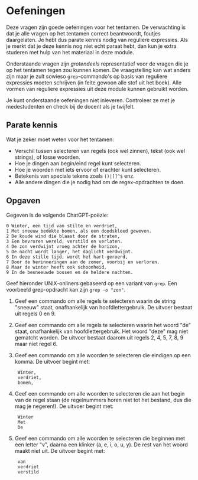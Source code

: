 # Oefeningen

Deze vragen zijn goede oefeningen voor het tentamen. De verwachting is dat je alle vragen op het tentamen correct beantwoordt, foutjes daargelaten. Je hebt dus parate kennis nodig van reguliere expressies. Als je merkt dat je deze kennis nog niet echt paraat hebt, dan kun je extra studeren met hulp van het materiaal in deze module.

Onderstaande vragen zijn *grotendeels* representatief voor de vragen die je op het tentamen tegen zou kunnen komen. De vraagstelling kan wat anders zijn maar je zult sowieso `grep`-commando's op basis van reguliere expressies moeten schrijven (in feite gewoon alle stof uit het boek). Alle vormen van reguliere expressies uit deze module kunnen gebruikt worden.

Je kunt onderstaande oefeningen niet inleveren. Controleer ze met je medestudenten en check bij de docent als je twijfelt.


## Parate kennis

Wat je zeker moet weten voor het tentamen:

- Verschil tussen selecteren van regels (ook wel zinnen), tekst (ook wel strings), of losse woorden.
- Hoe je dingen aan begin/eind regel kunt selecteren.
- Hoe je woorden met iets ervoor of erachter kunt selecteren.
- Betekenis van speciale tekens zoals `()|[]^$` enz.
- Alle andere dingen die je nodig had om de regex-opdrachten te doen.


## Opgaven

Gegeven is de volgende ChatGPT-poëzie:

    0 Winter, een tijd van stilte en verdriet,
    1 Met sneeuw bedekte bomen, als een doodskleed geweven.
    2 De koude wind die blaast door de straten,
    3 Een bevroren wereld, verstild en verlaten.
    4 De zon verdwijnt vroeg achter de horizon,
    5 De nacht wordt langer, het daglicht verdwijnt.
    6 In deze stille tijd, wordt het hart geroerd,
    7 Door de herinneringen aan de zomer, voorbij en verloren.
    8 Maar de winter heeft ook schoonheid,
    9 In de besneeuwde bossen en de heldere nachten.

Geef hieronder UNIX-onliners gebaseerd op een variant van `grep`. Een voorbeeld grep-opdracht kan zijn `grep -o "zon"`.

1. Geef een commando om alle regels te selecteren waarin de string "sneeuw" staat, onafhankelijk van hoofdlettergebruik. De uitvoer bestaat uit regels 0 en 9.

2. Geef een commando om alle regels te selecteren waarin het woord "de" staat, onafhankelijk van hoofdlettergebruik. Het woord "deze" mag niet gematcht worden. De uitvoer bestaat daarom uit regels 2, 4, 5, 7, 8, 9 maar niet regel 6.

3. Geef een commando om alle woorden te selecteren die eindigen op een komma. De uitvoer begint met:

        Winter,
        verdriet,
        bomen,

4. Geef een commando om alle woorden te selecteren die aan het begin van de regel staan (de regelnummers horen niet tot het bestand, dus die mag je negeren!). De uitvoer begint met:

        Winter
        Met
        De

5. Geef een commando om alle woorden te selecteren die beginnen met een letter "v", daarna een klinker (a, e, i, o, u, y). De rest van het woord maakt niet uit. De uitvoer begint met:

        van
        verdriet
        verstild
